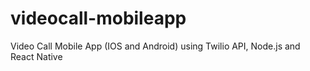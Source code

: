 # videocall-mobileapp
Video Call Mobile App (IOS and Android) using Twilio API, Node.js and React Native
